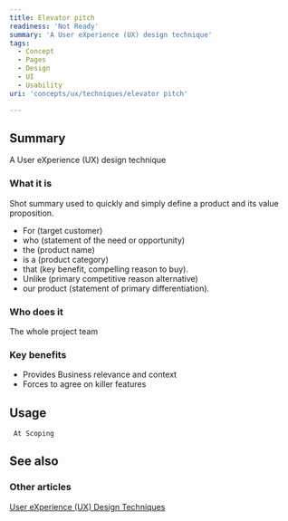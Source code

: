 ```yaml
---
title: Elevator pitch
readiness: 'Not Ready'
summary: 'A User eXperience (UX) design technique'
tags:
  - Concept
  - Pages
  - Design
  - UI
  - Usability
uri: 'concepts/ux/techniques/elevator pitch'

---
```

## <span>Summary</span>

A User eXperience (UX) design technique

### <span>What it is</span>

Shot summary used to quickly and simply define a product and its value proposition.

-   For (target customer)
-   who (statement of the need or opportunity)
-   the (product name)
-   is a (product category)
-   that (key benefit, compelling reason to buy).
-   Unlike (primary competitive reason alternative)
-   our product (statement of primary differentiation).

### <span>Who does it</span>

The whole project team

### <span>Key benefits</span>

-   Provides Business relevance and context
-   Forces to agree on killer features

## <span>Usage</span>

     At Scoping

## <span>See also</span>

### <span>Other articles</span>

[User eXperience (UX) Design Techniques](/concepts/ux/techniques)